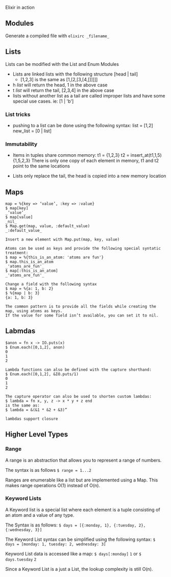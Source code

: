 Elixir in action 

## Modules
Generate a compiled file with `elixirc _filename_`

## Lists
Lists can be modified with the List and Enum Modules

- Lists are linked lists with the following structure [head | tail]
    - [1,2,3] is the same as [1,[2,[3,[4,[]]]]]
- h _list_ will return the head, 1 in the above case
- t _list_ will return the tail, [2,3,4] in the above case
- lists without another list as a tail are called improper lists and have some special use cases. ie: [1 | 'b']

### List tricks 
- pushing to a list can be done using the following syntax: 
    list = [1,2]
    new_list = [0 | list]

### Immutability
- Items in tuples share common memory: 
    t1 = {1,2,3}
    t2 = insert_at(t1,1,5)
        {1,5,2,3}
    There is only one copy of each element in memory, t1 and t2 point to the same locations

- Lists only replace the tail, the head is copied into a new memory location
    
## Maps
	map = %{key => ‘value’, :key => :value}
	$ map[key]
	_’value’_
	$ map[value]
	_nil_
	$ Map.get(map, value, :default_value)
	_:default_value_

	Insert a new element with Map.put(map, key, value)
    
    Atoms can be used as keys and provide the following special syntatic treatment:
    $ map = %{this_is_an_atom: 'atoms are fun'}
    $ map.this_is_an_atom
    _'atoms_are_fun'_ 
    $ map[:this_is_an_atom]
    _'atoms_are_fun'_

    Change a field with the following syntax
    $ map = %{a: 1, b: 2}
    $ %{map | b: 3}
    {a: 1, b: 3}

    The common pattern is to provide all the fields while creating the map, using atoms as keys. 
    If the value for some field isn’t available, you can set it to nil.

## Labmdas
    $anon = fn x -> IO.puts(x)
    $ Enum.each([0,1,2], anon)
    0
    1
    2

    Lambda functions can also be defined with the capture shorthand: 
    $ Enum.each([0,1,2], &IO.puts/1)
    0
    1
    2 

    The capture operator can also be used to shorten custom lambdas:
    $ lambda = fn x, y, z -> x * y + z end
    is the same as:
    $ lambda = &(&1 * &2 + &3)”

    lambdas support closure

## Higher Level Types

### Range

A range is an abstraction that allows you to represent a range of numbers.

The syntax is as follows
`$ range = 1...2`

Ranges are enumerable like a list but are implemented using a Map.
This makes range operations O(1) instead of O(n).

### Keyword Lists

A Keyword list is a special list where each element is a tuple consisting of an atom and a value of any type.

The Syntax is as follows:
`$ days = [{:monday, 1}, {:tuesday, 2}, {:wednesday, 3}]`

The Keyword List syntax can be simplified using the following syntax:
`$ days = [monday: 1, tuesday: 2, wednesday: 3]`

Keyword List data is accessed like a map:
`$ days[:monday]`
`1`
or
`$ days.tuesday`
`2`

Since a Keyword List is a just a List, the lookup complexity is still O(n).